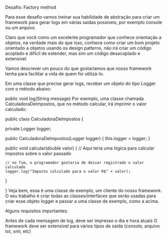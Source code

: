 Desafio: Factory method

Para esse desafio vamos treinar sua habilidade de abstração para criar um framework para gerar logs em várias saídas possíveis, por exemplo console ou um arquivo.

Claro que você como um excelente programador que conhece orientação a objetos, na verdade mais do que isso, conhece como criar um bom projeto orientado a objetos usando os design patterns, não irá criar um código acoplado e difícil de estender, mas sim um código desacoplado e extensível.

Vamos descrever um pouco do que gostaríamos que nosso framework tenha para facilitar a vida de quem for utilizá-lo.

Em uma classe que precise gerar logs, receber um objeto do tipo Logger com o método abaixo:

public void log(String message)
Por exemplo, uma classe chamada CalculadoraDeImpostos, que no método calcular, irá imprimir o valor calculado:

public class CalculadoraDeImpostos {
  
  private Logger logger;

  public CalculadoraDeImpostos(Logger logger) {
    this.logger = logger;
  }
  
  public void calcular(double valor) {
    // Aqui teria uma lógica para calcular impostos sobre o valor passado

    // no fim, o programador gostaria de deixar registrado o valor calculado
    logger.log("Imposto calculado para o valor R$" + valor);
  }

}
Veja bem, essa é uma classe de exemplo, um cliente do nosso framework. O seu trabalho é criar todas as classes/interfaces que serão usadas para criar esse objeto logger e passar a uma classe de exemplo, como a acima.

Alguns requisitos importantes:

Antes de cada mensagem de log, deve ser impresso o dia e hora atuais
O framework deve ser extensível para vários tipos de saída (console, arquivo txt, xml, etc)
